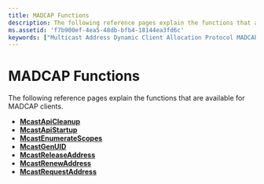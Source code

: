 ```yaml
---
title: MADCAP Functions
description: The following reference pages explain the functions that are available for MADCAP clients.
ms.assetid: 'f7b900ef-4ea5-48db-bfb4-18144ea3fd6c'
keywords: ["Multicast Address Dynamic Client Allocation Protocol MADCAP , reference, functions"]
---
```


# MADCAP Functions

The following reference pages explain the functions that are available for MADCAP clients.

-   [**McastApiCleanup**](mcastapicleanup.md)
-   [**McastApiStartup**](mcastapistartup.md)
-   [**McastEnumerateScopes**](mcastenumeratescopes.md)
-   [**McastGenUID**](mcastgenuid.md)
-   [**McastReleaseAddress**](mcastreleaseaddress.md)
-   [**McastRenewAddress**](mcastrenewaddress.md)
-   [**McastRequestAddress**](mcastrequestaddress.md)

 

 




